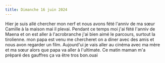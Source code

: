 ```yaml
---
title: Dimanche 16 juin 2024
---
```

Hier je suis allé chercher mon nerf et nous avons fété l'anniv de  ma sœur Camille à la maison mai il plevai.
Pendant ce temps moi j'ai fété l'anniv de Maena et on est aller à l'acrobranche j'ai bien aimé le parcours, surtout la tirolienne.
mon papa est venu me chercheret on a diner avec des amis et nous avon
regarder un film.
Aujourd'ui je vais aller au cinéma avec ma mère et ma sœur alors que papa va aller à l'ultimate.
Ce matin maman m'a prèparé des gauffres ça va être tros bon.ouai